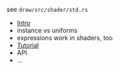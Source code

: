 see `draw/src/shader/std.rs`

- [Intro](mpsl/MPSL.md)
- instance vs uniforms
- expressions work in shaders, too
- [Tutorial](mspl/tutorial.md)
- API
- …

